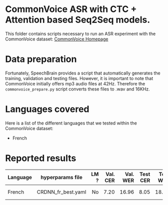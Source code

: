 # CommonVoice ASR with CTC + Attention based Seq2Seq models.
This folder contains scripts necessary to run an ASR experiment with the CommonVoice dataset: [CommonVoice Homepage](https://commonvoice.mozilla.org/fr)

# Data preparation
Fortunately, SpeechBrain provides a script that automatically generates the training, validation and testing files. However, it is important to note that CommonVoice initially offers mp3 audio files at 42Hz. Therefore the `commonvoice_prepare.py` script converts these files to .wav and 16KHz.

# Languages covered
Here is a list of the different languages that we tested within the CommonVoice dataset:
- French

# Reported results

| Language | hyperparams file | LM ? | Val. CER | Val. WER | Test CER | Test WER | Model link |
| ------------- |:---------------------------:| -----:| -----:| -----:| -----:| -----:| :-----------:|
| French | CRDNN_fr_best.yaml | No | 7.20 | 16.96 | 8.05 | 18.78 | [Not Available](https://commonvoice.mozilla.org/fr) |
